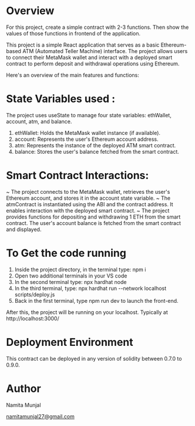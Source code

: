 # Overview

For this project, create a simple contract with 2-3 functions. Then show the values of those functions in frontend of the application.

This project is a simple React application that serves as a basic Ethereum-based ATM (Automated Teller Machine) interface. The project allows users to connect their MetaMask wallet and interact with a deployed smart contract to perform deposit and withdrawal operations using Ethereum.

Here's an overview of the main features and functions:

# State Variables used :

The project uses useState to manage four state variables: ethWallet, account, atm, and balance.
1. ethWallet: Holds the MetaMask wallet instance (if available).
2. account: Represents the user's Ethereum account address.
3. atm: Represents the instance of the deployed ATM smart contract.
4. balance: Stores the user's balance fetched from the smart contract.

# Smart Contract Interactions:

~ The project connects to the MetaMask wallet, retrieves the user's Ethereum account, and stores it in the account state variable.
~ The atmContract is instantiated using the ABI and the contract address. It enables interaction with the deployed smart contract.
~ The project provides functions for depositing and withdrawing 1 ETH from the smart contract.
The user's account balance is fetched from the smart contract and displayed.


# To Get the code running

1. Inside the project directory, in the terminal type: npm i
2. Open two additional terminals in your VS code
3. In the second terminal type: npx hardhat node
4. In the third terminal, type: npx hardhat run --network localhost scripts/deploy.js
5. Back in the first terminal, type npm run dev to launch the front-end.

After this, the project will be running on your localhost. Typically at http://localhost:3000/


# Deployment Environment
This contract can be deployed in any version of solidity between 0.7.0 to 0.9.0.

# Author
Namita Munjal

namitamunjal27@gmail.com
